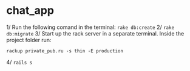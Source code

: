 # chat_app

1/ Run the following comand in the terminal: `rake db:create`
2/ `rake db:migrate`
3/ Start up the rack server in a separate terminal. Inside the project folder run:

`rackup private_pub.ru -s thin -E production`

4/ `rails s`
